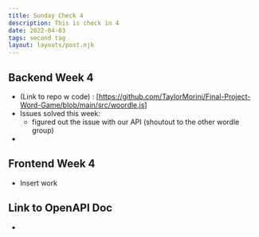 ```yaml
---
title: Sunday Check 4
description: This is check in 4
date: 2022-04-03
tags: second tag
layout: layouts/post.njk
---
```

## Backend Week 4
- (Link to repo w code) : [https://github.com/TaylorMorini/Final-Project-Word-Game/blob/main/src/woordle.js]
- Issues solved this week:
    * figured out the issue with our API
        (shoutout to the other wordle group)
- 

## Frontend Week 4
- Insert work 
## Link to OpenAPI Doc
- 